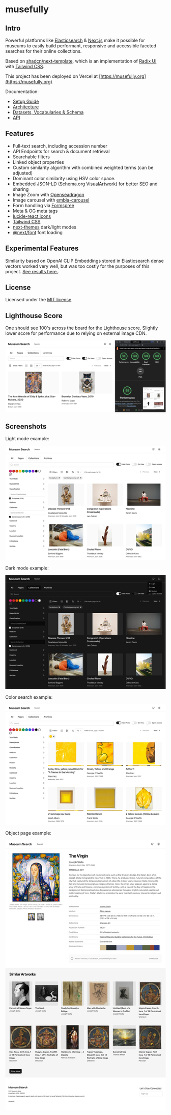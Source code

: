 # musefully

## Intro

Powerful platforms like [Elasticsearch](https://www.elastic.co/) & [Next.js](https://nextjs.org/) make it possible for museums to easily build performant, responsive and accessible faceted searches for their online collections.

Based on [shadcn/next-template](https://github.com/shadcn/next-template), which is an implementation of [Radix UI](https://www.radix-ui.com/) with [Tailwind CSS](https://tailwindcss.com/).

This project has been deployed on Vercel at [https://musefully.org](https://musefully.org)

Documentation:
* [Setup Guide](./docs/SETUP.md)
* [Architecture](./docs/ARCHITECTURE.md)
* [Datasets, Vocabularies & Schema](./docs/SCHEMA.md)
* [API](./docs/API.md)

## Features

- Full-text search, including accession number
- API Endpoints for search & document retrieval
- Searchable filters
- Linked object properties
- Custom similarity algorithm with combined weighted terms (can be adjusted)
- Dominant color similarity using HSV color space.
- Embedded JSON-LD (Schema.org [VisualArtwork](https://schema.org/VisualArtwork)) for better SEO and sharing
- Image Zoom with [Openseadragon](https://openseadragon.github.io/)
- Image carousel with [embla-carousel](https://www.embla-carousel.com/get-started/react/)
- Form handling via [Formspree](https://formspree.io/)
- Meta & OG meta tags
- [lucide-react icons](https://github.com/lucide-icons/lucide)
- [Tailwind CSS](https://tailwindcss.com/)
- [next-themes](https://github.com/pacocoursey/next-themes) dark/light modes
- [@next/font](https://nextjs.org/docs/api-reference/next/font) font loading

## Experimental Features

Similarity based on OpenAI CLIP Embeddings stored in Elasticsearch dense vectors worked very well, but was too costly for the purposes of this project. [See results here.](./docs/EMBEDDINGS.md).

## License

Licensed under the [MIT license](./LICENSE.md).

## Lighthouse Score

One should see 100's across the board for the Lighthouse score. Slightly lower score for performance due to relying on external image CDN.

![Lighthouse Score](./docs/img/Lighthouse.png)

## Screenshots

Light mode example:

![Light Mode Screenshot](./docs/img/ui_light.jpg)

Dark mode example:

![Dark Mode Screenshot](./docs/img/ui_dark.jpg)

Color search example:

![Color Search Screenshot](./docs/img/ui_color.jpg)

Object page example:

![Object page sample](./docs/img/ui_object_view.jpg)
